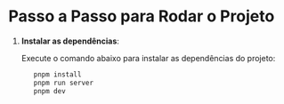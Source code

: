 # Passo a Passo para Rodar o Projeto

1. **Instalar as dependências**:

   Execute o comando abaixo para instalar as dependências do projeto:

   ```bash
      pnpm install
      pnpm run server
      pnpm dev
   

